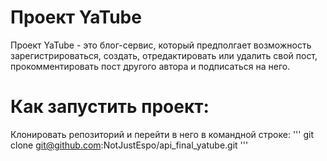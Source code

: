 # Проект YaTube
Проект YaTube - это блог-сервис, который предполгает возможность зарегистрироваться, создать, отредактировать или удалить свой пост, прокомментировать пост другого автора и подписаться на него.

# Как запустить проект:
Клонировать репозиторий и перейти в него в командной строке:
'''
git clone git@github.com:NotJustEspo/api_final_yatube.git
'''
